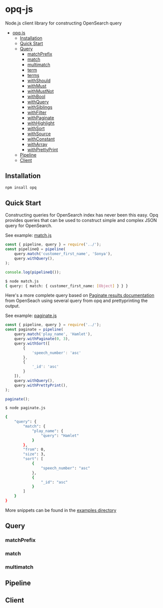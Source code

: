 # opq-js
Node.js client library for constructing OpenSearch query

- [opq.js](#opqjs)
  - [Installation](#installation)
  - [Quick Start](#quick-start)
  - [Query](#query)
    - [matchPrefix](#match-prefix)
    - [match](#match)
    - [multimatch](#multimatch)
    - [term](#term)
    - [terms](#terms)
    - [withShould](#with-should)
    - [withMust](#with-must)
    - [withMustNot](#with-must-not)
    - [withBool](#with-bool)
    - [withQuery](#with-query)
    - [withSiblings](#with-siblings)
    - [withFilter](#with-filter)
    - [withPaginate](#with-paginate)
    - [withHighlight](#with-highlight)
    - [withSort](#with-sort)
    - [withSource](#with-source)
    - [withConstant](#with-constant)
    - [withArray](#with-array)
    - [withPrettyPrint](#with-prettyprint)
  - [Pipeline](#pipeline)
  - [Client](#client)


## Installation

```sh
npm insall opq
```

## Quick Start

Constructing queries for OpenSearch index has never been this easy. Opq provides queries that can be used to construct simple and complex JSON query for OpenSearch.

See example: [match.js](./examples/match.js)

```js
const { pipeline, query } = require('../');
const pipelineQ = pipeline(
    query.match('customer_first_name', 'Sonya'),
    query.withQuery(),
);

console.log(pipelineQ());
```

```sh
$ node match.js
{ query: { match: { customer_first_name: [Object] } } }
```

Here's a more complete query based on [Paginate results documentation](https://opensearch.org/docs/latest/search-plugins/searching-data/paginate/#the-search_after-parameter) from OpenSeach using several query from opq and prettyprinting the output.


See example: [paginate.js](./examples/paginate.js)

```js
const { pipeline, query } = require('../');
const paginate = pipeline(
    query.match('play_name', 'Hamlet'),
    query.withPaginate(0, 3),
    query.withSort([
        {
            'speech_number': 'asc'
        },
        {
            '_id': 'asc'
        }
    ]),
    query.withQuery(),
    query.withPrettyPrint(),
);

paginate();

```

```sh
$ node paginate.js

{
    "query": {
        "match": {
            "play_name": {
                "query": "Hamlet"
            }
        },
        "from": 0,
        "size": 3,
        "sort": [
            {
                "speech_number": "asc"
            },
            {
                "_id": "asc"
            }
        ]
    }
}
```

More snippets can be found in the [examples directory](./examples)
## Query

### matchPrefix
### match
### multimatch

## Pipeline
## Client
